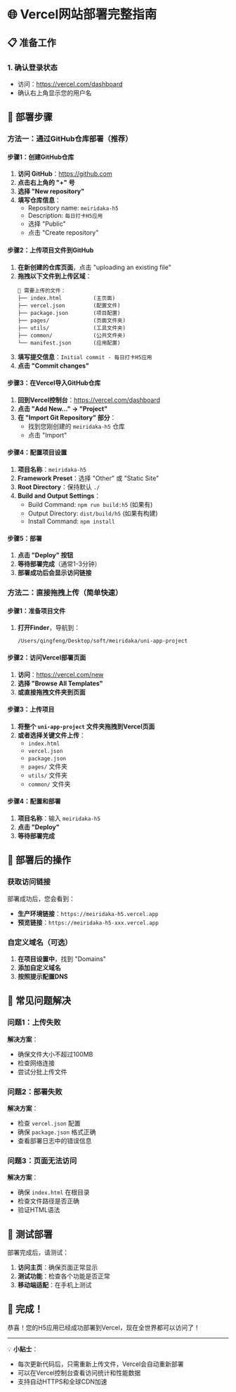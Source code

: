 # 🌐 Vercel网站部署完整指南

## 📋 准备工作

### 1. 确认登录状态
- 访问：https://vercel.com/dashboard
- 确认右上角显示您的用户名

## 🚀 部署步骤

### 方法一：通过GitHub仓库部署（推荐）

#### 步骤1：创建GitHub仓库
1. **访问 GitHub**：https://github.com
2. **点击右上角的 "+" 号**
3. **选择 "New repository"**
4. **填写仓库信息**：
   - Repository name: `meiridaka-h5`
   - Description: `每日打卡H5应用`
   - 选择 "Public"
   - 点击 "Create repository"

#### 步骤2：上传项目文件到GitHub
1. **在新创建的仓库页面**，点击 "uploading an existing file"
2. **拖拽以下文件到上传区域**：
   ```
   📁 需要上传的文件：
   ├── index.html          (主页面)
   ├── vercel.json         (配置文件)
   ├── package.json        (项目配置)
   ├── pages/              (页面文件夹)
   ├── utils/              (工具文件夹)
   ├── common/             (公共文件夹)
   └── manifest.json       (应用配置)
   ```
3. **填写提交信息**：`Initial commit - 每日打卡H5应用`
4. **点击 "Commit changes"**

#### 步骤3：在Vercel导入GitHub仓库
1. **回到Vercel控制台**：https://vercel.com/dashboard
2. **点击 "Add New..." → "Project"**
3. **在 "Import Git Repository" 部分**：
   - 找到您刚创建的 `meiridaka-h5` 仓库
   - 点击 "Import"

#### 步骤4：配置项目设置
1. **项目名称**：`meiridaka-h5`
2. **Framework Preset**：选择 "Other" 或 "Static Site"
3. **Root Directory**：保持默认 `./`
4. **Build and Output Settings**：
   - Build Command: `npm run build:h5` (如果有)
   - Output Directory: `dist/build/h5` (如果有构建)
   - Install Command: `npm install`

#### 步骤5：部署
1. **点击 "Deploy" 按钮**
2. **等待部署完成**（通常1-3分钟）
3. **部署成功后会显示访问链接**

### 方法二：直接拖拽上传（简单快速）

#### 步骤1：准备项目文件
1. **打开Finder**，导航到：
   ```
   /Users/qingfeng/Desktop/soft/meiridaka/uni-app-project
   ```

#### 步骤2：访问Vercel部署页面
1. **访问**：https://vercel.com/new
2. **选择 "Browse All Templates"**
3. **或直接拖拽文件夹到页面**

#### 步骤3：上传项目
1. **将整个 `uni-app-project` 文件夹拖拽到Vercel页面**
2. **或者选择关键文件上传**：
   - `index.html`
   - `vercel.json`
   - `package.json`
   - `pages/` 文件夹
   - `utils/` 文件夹
   - `common/` 文件夹

#### 步骤4：配置和部署
1. **项目名称**：输入 `meiridaka-h5`
2. **点击 "Deploy"**
3. **等待部署完成**

## 🎯 部署后的操作

### 获取访问链接
部署成功后，您会看到：
- **生产环境链接**：`https://meiridaka-h5.vercel.app`
- **预览链接**：`https://meiridaka-h5-xxx.vercel.app`

### 自定义域名（可选）
1. **在项目设置中**，找到 "Domains"
2. **添加自定义域名**
3. **按照提示配置DNS**

## 🔧 常见问题解决

### 问题1：上传失败
**解决方案**：
- 确保文件大小不超过100MB
- 检查网络连接
- 尝试分批上传文件

### 问题2：部署失败
**解决方案**：
- 检查 `vercel.json` 配置
- 确保 `package.json` 格式正确
- 查看部署日志中的错误信息

### 问题3：页面无法访问
**解决方案**：
- 确保 `index.html` 在根目录
- 检查文件路径是否正确
- 验证HTML语法

## 📱 测试部署

部署完成后，请测试：
1. **访问主页**：确保页面正常显示
2. **测试功能**：检查各个功能是否正常
3. **移动端适配**：在手机上测试

## 🎉 完成！

恭喜！您的H5应用已经成功部署到Vercel，现在全世界都可以访问了！

---

💡 **小贴士**：
- 每次更新代码后，只需重新上传文件，Vercel会自动重新部署
- 可以在Vercel控制台查看访问统计和性能数据
- 支持自动HTTPS和全球CDN加速
